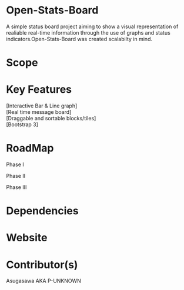 Open-Stats-Board
===========

A simple status board project aiming to show a visual representation of realiable real-time information through the use of graphs and status indicators.Open-Stats-Board was created scalabilty in mind.


Scope
===========




Key Features
===========

[Interactive Bar & Line graph]<br>
[Real time message board]<br>
[Draggable and sortable blocks/tiles]<br>
[Bootstrap 3]<br>






RoadMap
===========

Phase I



Phase II



Phase III



Dependencies
===========

Website
===========

Contributor(s)
===========
Asugasawa AKA P-UNKNOWN
